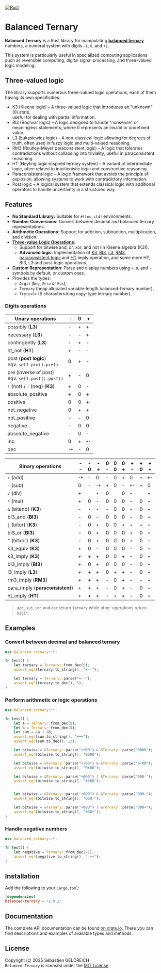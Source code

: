 [![Rust](https://github.com/Trehinos/balanced-ternary/actions/workflows/rust.yml/badge.svg)](https://github.com/Trehinos/balanced-ternary/actions/workflows/rust.yml)

# Balanced Ternary

**Balanced Ternary** is a Rust library for manipulating
**[balanced ternary](https://en.wikipedia.org/wiki/Balanced_ternary)**
numbers, a numeral system with digits `-1`, `0`, and `+1`.

This system is particularly useful in specialized computing applications such as reversible computing, digital signal processing, and three-valued logic modeling.

## Three-valued logic
The library supports numerous three-valued logic operations, each of them having its own specificities:
- K3 (Kleene logic) – A three-valued logic that introduces an "unknown" (0) state,  
  useful for dealing with partial information.
- BI3 (Bochvar logic) – A logic designed to handle "nonsense" or meaningless statements, 
  where 0 represents an invalid or undefined value.
- L3 (Łukasiewicz logic) – A non-classical logic allowing for degrees of truth, 
  often used in fuzzy logic and multi-valued reasoning.
- RM3 (Routley-Meyer paraconsistent logic) – A logic that tolerates contradictions without collapsing into triviality,
  useful in paraconsistent reasoning.
- HT (Heyting logic-inspired ternary system) – A variant of intermediate logic, 
  often related to intuitionistic logic and constructive reasoning.
- Paraconsistent logic – A logic framework that avoids the principle of explosion,
  allowing systems to work with contradictory information.
- Post logic – A logical system that extends classical logic with additional operators to handle uncertainty in a structured way.

## Features

- **No Standard Library:** Suitable for `#![no_std]` environments.
- **Number Conversions:** Convert between decimal and balanced ternary representations.
- **Arithmetic Operations:** Support for addition, subtraction, multiplication, and division.
- **[Three-value Logic Operations](https://en.wikipedia.org/wiki/Three-valued_logic):**
    - Support for bitwise and, or, xor, and not (in Kleene algebra (K3)).
    - **Advanced logic**: Implementation of 
      [K3](https://en.wikipedia.org/wiki/De_Morgan_algebra#Kleene_algebra),
      [BI3](https://en.wikipedia.org/wiki/Many-valued_logic#Bochvar's_internal_three-valued_logic),
      [L3](https://en.wikipedia.org/wiki/%C5%81ukasiewicz_logic),
      [RM3](https://en.wikipedia.org/wiki/Paraconsistent_logic#An_ideal_three-valued_paraconsistent_logic),
      [paraconsistent-logic](https://en.wikipedia.org/wiki/Paraconsistent_logic#An_ideal_three-valued_paraconsistent_logic)
      and [HT](https://en.wikipedia.org/wiki/Intermediate_logic) imply operation,
      and some more HT, BI3, L3 and post-logic operations.
- **Custom Representation:** Parse and display numbers using `+`, `0`, and `-` symbols by default, or custom ones.
- Provides the types:
    - `Digit` (`Neg`, `Zero` or `Pos`),
    - `Ternary` (heap allocated variable-length balanced-ternary number),
    - `Tryte<S>` (S characters long copy-type ternary number).

### Digits operations

| Unary operations                                   | -    | 0 | +    |
|----------------------------------------------------|------|---|------|
| possibly (**L3**)                                  | -    | + | +    |
| necessary (**L3**)                                 | -    | - | +    |
| contingently (**L3**)                              | -    | + | -    |
| ht_not (**HT**)                                    | +    | - | -    |
| post (**post logic**)<br>eqv. `self.pre().pre()`   | 0    | + | -    |
| pre (inverse of post)<br>eqv. `self.post().post()` | +    | - | 0    |
| `!` (not) / `-` (neg) (**K3**)                     | +    | 0 | -    |
| absolute_positive                                  | +    | 0 | +    |
| positive                                           | 0    | 0 | +    |
| not_negative                                       | 0    | + | +    |
| not_positive                                       | -    | - | 0    |
| negative                                           | -    | 0 | 0    |
| absolute_negative                                  | -    | 0 | -    |
| inc                                                | 0    | + | `+-` |
| dec                                                | `-+` | - | 0    |

| Binary operations               | -<br>- | -<br>0 | -<br>+ | 0<br>- | 0<br>0 | 0<br>+ | +<br>- | +<br>0 | +<br>+ |
|---------------------------------|--------|--------|--------|--------|--------|--------|--------|--------|--------|
| `+` (add)                       | `-+`   | -      | 0      | -      | 0      | +      | 0      | +      | `+-`   |
| `-` (sub)                       | 0      | -      | `-+`   | +      | 0      | -      | `+-`   | +      | 0      |
| `/` (div)                       | +      |        | -      | 0      |        | 0      | -      |        | +      |
| `*` (mul)                       | +      | 0      | -      | 0      | 0      | 0      | -      | 0      | +      |
| `&` (bitand) (**K3**)           | -      | -      | -      | -      | 0      | 0      | -      | 0      | +      |
| bi3_and (**BI3**)               | -      | 0      | -      | 0      | 0      | 0      | -      | 0      | +      |
| `\|` (bitor) (**K3**)           | -      | 0      | +      | 0      | 0      | +      | +      | +      | +      |
| bi3_or (**BI3**)                | -      | 0      | +      | 0      | 0      | 0      | +      | 0      | +      |
| `^` (bitxor) (**K3**)           | -      | 0      | +      | 0      | 0      | 0      | +      | 0      | -      |
| k3_equiv (**K3**)               | +      | 0      | -      | 0      | 0      | 0      | -      | 0      | +      |
| k3_imply (**K3**)               | +      | +      | +      | 0      | 0      | +      | -      | 0      | +      |
| bi3_imply (**BI3**)             | +      | 0      | +      | 0      | 0      | 0      | -      | 0      | +      |
| l3_imply (**L3**)               | +      | +      | +      | 0      | +      | +      | -      | 0      | +      |
| rm3_imply (**RM3**)             | +      | +      | +      | -      | 0      | +      | -      | -      | +      |
| para_imply (**paraconsistent**) | +      | +      | +      | -      | 0      | +      | -      | 0      | +      |
| ht_imply (**HT**)               | +      | +      | +      | -      | +      | +      | -      | 0      | +      |

> `add`, `sub`, `inc` and `dec` return `Ternary` while other operations return `Digit`.

## Examples

### Convert between decimal and balanced ternary

```rust
use balanced_ternary::*;

fn test() {
    let ternary = Ternary::from_dec(5);
    assert_eq!(ternary.to_string(), "+--");

    let ternary = Ternary::parse("+--");
    assert_eq!(ternary.to_dec(), 5);
}
```

### Perform arithmetic or logic operations

```rust
use balanced_ternary::*;

fn test() {
    let a = Ternary::from_dec(9);
    let b = Ternary::from_dec(4);
    let sum = &a + &b;
    assert_eq!(sum.to_string(), "+++");
    assert_eq!(sum.to_dec(), 13);

    let bitwise = &Ternary::parse("++00") & &Ternary::parse("0000");
    assert_eq!(bitwise.to_string(), "0000");

    let bitwise = &Ternary::parse("++00") & &Ternary::parse("0+00");
    assert_eq!(bitwise.to_string(), "0+00");

    let bitwise = &Ternary::parse("+000") | &Ternary::parse("000-");
    assert_eq!(bitwise.to_string(), "+000");


    let bitwise = &Ternary::parse("+000") & &Ternary::parse("000-");
    assert_eq!(bitwise.to_string(), "000-");

    let bitwise = &Ternary::parse("+000") | &Ternary::parse("000+");
    assert_eq!(bitwise.to_string(), "+00+");
}
```

### Handle negative numbers

```rust
use balanced_ternary::*;

fn test() {
    let negative = Ternary::from_dec(-5);
    assert_eq!(negative.to_string(), "-++");
}
```

## Installation

Add the following to your `Cargo.toml`:

```toml
[dependencies]
balanced-ternary = "1.0.2"
```

## Documentation
The complete API documentation can be found [on crate.io](https://docs.rs/balanced-ternary).
There you can find descriptions and examples of available types and methods.

## License

Copyright (c) 2025 Sébastien GELDREICH  
`Balanced Ternary` is licensed under the [MIT License](LICENSE).
